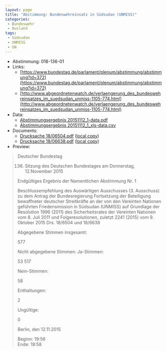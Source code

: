 ```yaml
---
layout: page
title: "Abstimmung: Bundeswehreinsatz in Südsudan (UNMISS)"
categories:
 - Bundeswehr
 - Ausland
tags:
 - Südsudan
 - UNMISS
 - UN
---
```


* Abstimmung: 018-136-01
* Links: 
    * [https://www.bundestag.de/parlament/plenum/abstimmung/abstimmung?id=372](https://www.bundestag.de/parlament/plenum/abstimmung/abstimmung?id=372)
    * [http://www.abgeordnetenwatch.de/verlaengerung_des_bundeswehreinsatzes_im_suedsudan_unmiss-1105-774.html](http://www.abgeordnetenwatch.de/verlaengerung_des_bundeswehreinsatzes_im_suedsudan_unmiss-1105-774.html)
* Data: 
    * [Abstimmungsergebnis 20151112_1-data.pdf](/res/abstimmungsliste/20151112_1-data.pdf)
    * [Abstimmungsergebnis 20151112_1_xls-data.csv](/res/abstimmungsliste/analyses/20151112_1_xls-data.csv)
* Documents: 
    * [Drucksache 18/06504.pdf](http://dip21.bundestag.de/dip21/btd/18/065/1806504.pdf) ([local copy](/res/abstimmungsdaten/018-136-01/1806504.pdf))
    * [Drucksache 18/06638.pdf](http://dip21.bundestag.de/dip21/btd/18/066/1806638.pdf) ([local copy](/res/abstimmungsdaten/018-136-01/1806638.pdf))
* Preview: 
> Deutscher Bundestag
> 
> 136. Sitzung des Deutschen Bundestages
> am Donnerstag, 12.November 2015
> 
> Endgültiges Ergebnis der Namentlichen Abstimmung Nr. 1
> 
> Beschlussempfehlung des Auswärtigen Ausschusses (3. Ausschuss) zu dem Antrag der
> Bundesregierung
> Fortsetzung der Beteiligung bewaffneter deutscher Streitkräfte an der von den Vereinten
> Nationen geführten Friedensmission in Südsudan (UNMISS) auf Grundlage der Resolution
> 1996 (2011) des Sicherheitsrates der Vereinten Nationen vom 8. Juli 2011 und
> Folgeresolutionen, zuletzt 2241 (2015) vom 9. Oktober 2015
> Drs. 18/6504 und 18/6638
> 
> Abgegebene Stimmen insgesamt:
> 
> 577
> 
> Nicht abgegebene Stimmen:
> Ja-Stimmen:
> 
> 53
> 517
> 
> Nein-Stimmen:
> 
> 58
> 
> Enthaltungen:
> 
> 2
> 
> Ungültige:
> 
> 0
> 
> Berlin, den 12.11.2015
> 
> Beginn: 19:56  
> Ende: 19:58
